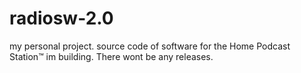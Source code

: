 # radiosw-2.0
my personal project. source code of software for the Home Podcast Station™ im building. There wont be any releases.
